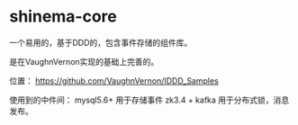 # shinema-core

一个易用的，基于DDD的，包含事件存储的组件库。

是在VaughnVernon实现的基础上完善的。

位置：
https://github.com/VaughnVernon/IDDD_Samples

使用到的中件间：
mysql5.6+ 用于存储事件
zk3.4 + kafka 用于分布式锁，消息发布。

